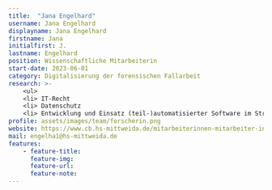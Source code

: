 ```yaml
---
title:  "Jana Engelhard"
username: Jana Engelhard
displayname: Jana Engelhard
firstname: Jana
initialfirst: J.
lastname: Engelhard
position: Wissenschaftliche Mitarbeiterin
start-date: 2023-06-01
category: Digitalisierung der forensischen Fallarbeit
research: >- 
    <ul>
    <li> IT-Recht
    <li> Datenschutz
    <li> Entwicklung und Einsatz (teil-)automatisierter Software im Strafverfahren
profile: assets/images/team/forscherin.png
website: https://www.cb.hs-mittweida.de/mitarbeiterinnen-mitarbeiter-in-ihren-fachgruppen/engelhard-jana/
mail: engelha1@hs-mittweida.de
features:
    - feature-title: 
      feature-img: 
      feature-url: 
      feature-note: 
---
```

